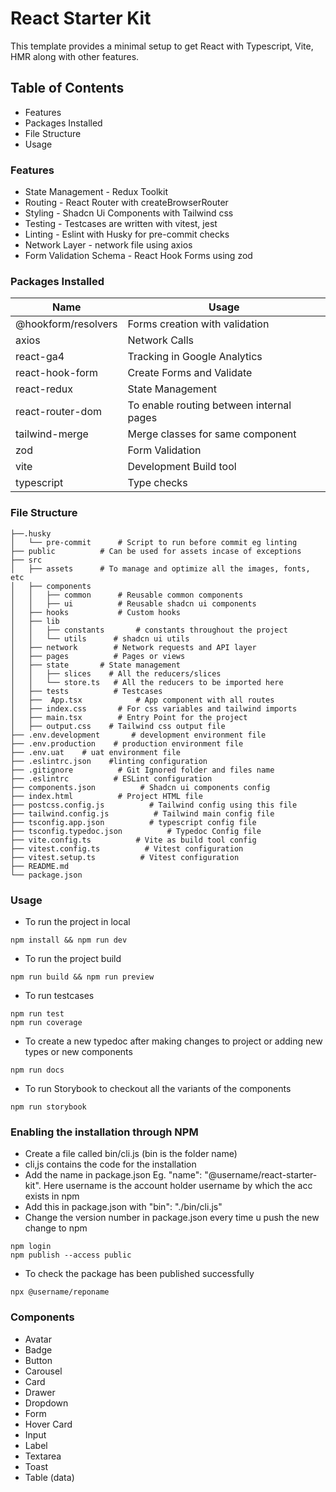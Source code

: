 # React Starter Kit

This template provides a minimal setup to get React with Typescript, Vite, HMR along with other features.

## Table of Contents
- Features
- Packages Installed
- File Structure
- Usage

### Features
- State  Management - Redux Toolkit
- Routing - React Router with createBrowserRouter
- Styling - Shadcn Ui Components with Tailwind css
- Testing - Testcases are written with vitest, jest
- Linting - Eslint with Husky for pre-commit checks
- Network Layer - network file using axios
- Form Validation Schema - React Hook Forms using zod

### Packages Installed
|Name|Usage  |
|--|--|
|@hookform/resolvers  |Forms creation with validation  |
|axios  |Network Calls  |
|react-ga4  |Tracking in Google Analytics  |
|react-hook-form  |Create Forms and Validate  |
|react-redux  |State Management  |
|react-router-dom	|To enable routing between internal pages|
|tailwind-merge |Merge classes for same component |
|zod	|Form Validation	|
|vite	|Development Build tool	|
|typescript	|Type checks|

### File Structure
	├──.husky 
	│   └── pre-commit		# Script to run before commit eg linting
    ├── public			# Can be used for assets incase of exceptions
    ├── src
    │   ├── assets		# To manage and optimize all the images, fonts, etc
    │   ├── components     	
    │   │   ├── common 		# Reusable common components
    │   │   ├── ui 			# Reusable shadcn ui components
    │   ├── hooks			# Custom hooks
    │   ├── lib
    │   │   ├── constants		# constants throughout the project
    │   │   └── utils      # shadcn ui utils
    │   ├── network        # Network requests and API layer
    │   ├── pages          # Pages or views
    │   ├── state       # State management
    │   │   ├── slices    # All the reducers/slices
    │   │   └── store.ts   # All the reducers to be imported here
    │   ├── tests          # Testcases
    │   ├──  App.tsx            # App component with all routes
    │   ├── index.css 		# For css variables and tailwind imports
    │   ├── main.tsx		# Entry Point for the project
    │   ├── output.css    # Tailwind css output file
    ├── .env.development       # development environment file
    ├── .env.production    # production environment file
    ├── .env.uat    # uat environment file
    ├── .eslintrc.json    #linting configuration
    ├── .gitignore          # Git Ignored folder and files name
    ├── .eslintrc          # ESLint configuration
    ├── components.json          # Shadcn ui components config
    ├── index.html          # Project HTML file
    ├── postcss.config.js          # Tailwind config using this file
    ├── tailwind.config.js          # Tailwind main config file
    ├── tsconfig.app.json          # typescript config file
    ├── tsconfig.typedoc.json          # Typedoc Config file
    ├── vite.config.ts          # Vite as build tool config
    ├── vitest.config.ts          # Vitest configuration
    ├── vitest.setup.ts          # Vitest configuration
    ├── README.md
    └── package.json

### Usage
- To run the project in local
```
npm install && npm run dev
```
- To run the project build
```
npm run build && npm run preview
```
- To run testcases
```
npm run test
npm run coverage
```
- To create a new typedoc after making changes to project or adding new types or new components
```
npm run docs
```
- To run Storybook to checkout all the variants of the components
```
npm run storybook
```

### Enabling the installation through NPM
  - Create a file called bin/cli.js (bin is the folder name)
  - cli,js contains the code for the installation
  - Add the name in package.json Eg. "name": "@username/react-starter-kit". Here username is the account holder username by which the acc exists in npm
  - Add this in package.json with "bin": "./bin/cli.js"
  - Change the version number in package.json every time u push the new change to npm
```
npm login
npm publish --access public
```
  - To check the package has been published successfully
```
npx @username/reponame
```

### Components
  - Avatar
  - Badge
  - Button
  - Carousel
  - Card
  - Drawer
  - Dropdown
  - Form
  - Hover Card
  - Input
  - Label
  - Textarea
  - Toast
  - Table (data)
